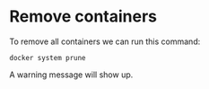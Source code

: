 # Remove containers

To remove all containers we can run this command:

    docker system prune

A warning message will show up.
